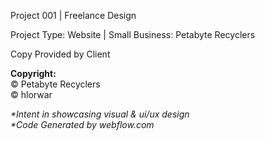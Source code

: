 <p>Project 001 | Freelance Design</p>

<p>Project Type: Website | Small Business: Petabyte Recyclers</p>

<p>Copy Provided by Client</p>

<p><strong>Copyright:</strong> <br>
© Petabyte Recyclers  <br>
© hlorwar </p>

<p><em>*Intent in showcasing visual &amp; ui/ux design</em>  <br>
<em>*Code Generated by webflow.com</em></p>
